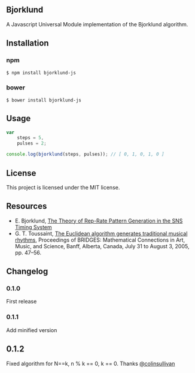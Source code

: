 ## Bjorklund

A Javascript Universal Module implementation of the Bjorklund algorithm.

## Installation

### npm

```
$ npm install bjorklund-js
```

### bower

```
$ bower install bjorklund-js
```

## Usage

```javascript
var
    steps = 5,
    pulses = 2;

console.log(bjorklund(steps, pulses)); // [ 0, 1, 0, 1, 0 ]
```

## License

This project is licensed under the MIT license.

## Resources

* E. Bjorklund, [The Theory of Rep-Rate Pattern Generation in the SNS Timing System](https://ics-web.sns.ornl.gov/timing/Rep-Rate%20Tech%20Note.pdf)
* G. T. Toussaint, [The Euclidean algorithm generates traditional musical rhythms](http://cgm.cs.mcgill.ca/~godfried/publications/banff.pdf), Proceedings of BRIDGES: Mathematical Connections in Art, Music, and Science, Banff, Alberta, Canada, July 31 to August 3, 2005, pp. 47–56.

## Changelog

### 0.1.0

First release

### 0.1.1

Add minified version

## 0.1.2

Fixed algorithm for N==k, n % k == 0, k == 0. Thanks [@colinsullivan](https://github.com/colinsullivan)
